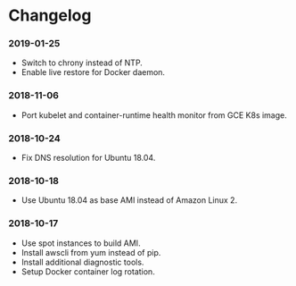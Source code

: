 # Changelog

### 2019-01-25

* Switch to chrony instead of NTP.
* Enable live restore for Docker daemon.

### 2018-11-06

* Port kubelet and container-runtime health monitor from GCE K8s image.

### 2018-10-24

* Fix DNS resolution for Ubuntu 18.04.

### 2018-10-18

* Use Ubuntu 18.04 as base AMI instead of Amazon Linux 2.

### 2018-10-17

* Use spot instances to build AMI.
* Install awscli from yum instead of pip.
* Install additional diagnostic tools.
* Setup Docker container log rotation.
